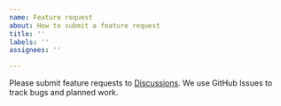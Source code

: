 ```yaml
---
name: Feature request
about: How to submit a feature request
title: ''
labels: ''
assignees: ''

---
```


Please submit feature requests to [Discussions](https://github.com/datamweb/codeigniter-dea-rule/discussions/categories/ideas).
We use GitHub Issues to track bugs and planned work.
